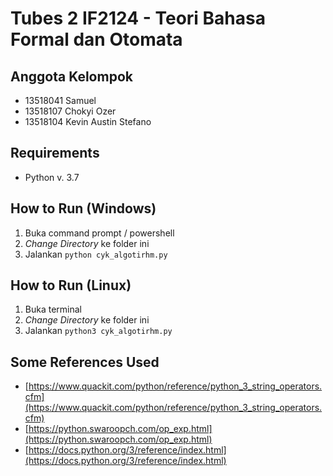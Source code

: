 # Tubes 2 IF2124 - Teori Bahasa Formal dan Otomata

## Anggota Kelompok

- 13518041 Samuel
- 13518107 Chokyi Ozer
- 13518104 Kevin Austin Stefano

## Requirements

- Python v. 3.7

## How to Run (Windows)

1. Buka command prompt / powershell
2. _Change Directory_ ke folder ini
3. Jalankan `python cyk_algotirhm.py`

## How to Run (Linux)

1. Buka terminal
2. _Change Directory_ ke folder ini
3. Jalankan `python3 cyk_algotirhm.py`

## Some References Used

- [https://www.quackit.com/python/reference/python_3_string_operators.cfm](https://www.quackit.com/python/reference/python_3_string_operators.cfm)
- [https://python.swaroopch.com/op_exp.html](https://python.swaroopch.com/op_exp.html)
- [https://docs.python.org/3/reference/index.html](https://docs.python.org/3/reference/index.html)
